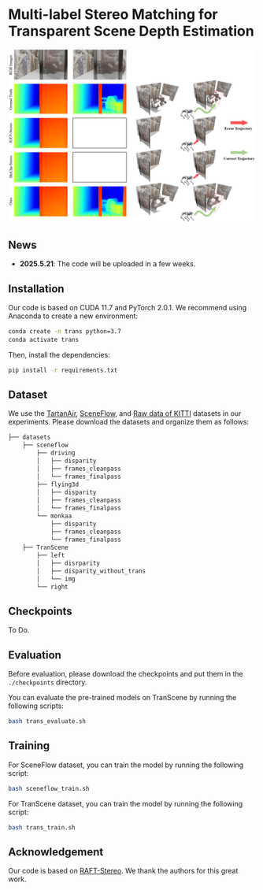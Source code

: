 # Multi-label Stereo Matching for Transparent Scene Depth Estimation


![intro](./img/intro.png "intro")
## News

- **2025.5.21**: The code will be uploaded in a few weeks.


## Installation

Our code is based on CUDA 11.7 and PyTorch 2.0.1. We recommend using Anaconda to create a new environment:

```bash
conda create -n trans python=3.7
conda activate trans
```

Then, install the dependencies:

```bash
pip install -r requirements.txt
```

## Dataset

We use the [TartanAir](https://github.com/castacks/tartanair_tools), [SceneFlow](https://lmb.informatik.uni-freiburg.de/resources/datasets/SceneFlowDatasets.en.html), and [Raw data of KITTI](https://github.com/youmi-zym/TemporalStereo?tab=readme-ov-file#kitti-20122015) datasets in our experiments. Please download the datasets and organize them as follows:

```
├── datasets
    ├── sceneflow
        ├── driving                                               
        │   ├── disparity                                         
        │   ├── frames_cleanpass                                  
        │   └── frames_finalpass                                  
        ├── flying3d                                              
        │   ├── disparity                                         
        │   ├── frames_cleanpass                                  
        │   └── frames_finalpass                                  
        └── monkaa                                                
            ├── disparity                                         
            ├── frames_cleanpass                                             
            └── frames_finalpass
    ├── TranScene
        ├── left
        │   ├── disrparity
        │   ├── disparity_without_trans 
        │   └── img
        └── right
```

## Checkpoints

To Do.

## Evaluation

Before evaluation, please download the checkpoints and put them in the `./checkpoints` directory.

You can evaluate the pre-trained models on TranScene by running the following scripts:

```bash
bash trans_evaluate.sh
```

## Training

For SceneFlow dataset, you can train the model by running the following script:
```bash
bash sceneflow_train.sh
```

For TranScene dataset, you can train the model by running the following script:
```bash
bash trans_train.sh
```

## Acknowledgement

Our code is based on [RAFT-Stereo](https://github.com/princeton-vl/RAFT-Stereo). We thank the authors for this great work.